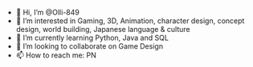 - 👋 Hi, I’m @Olli-849
- 👀 I’m interested in Gaming, 3D, Animation, character design, concept design, world building, Japanese language & culture
- 🌱 I’m currently learning Python, Java and SQL
- 💞️ I’m looking to collaborate on Game Design
- 📫 How to reach me: PN

<!---
Olli-849/Olli-849 is a ✨ special ✨ repository because its `README.md` (this file) appears on your GitHub profile.
You can click the Preview link to take a look at your changes.
--->
